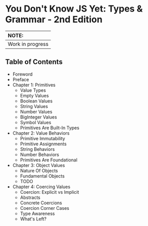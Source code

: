 # You Don't Know JS Yet: Types & Grammar - 2nd Edition

| NOTE: |
| :--- |
| Work in progress |

## Table of Contents

* Foreword
* Preface
* Chapter 1: Primitives
	* Value Types
    * Empty Values
    * Boolean Values
    * String Values
    * Number Values
    * BigInteger Values
    * Symbol Values
    * Primitives Are Built-In Types
* Chapter 2: Value Behaviors
    * Primitive Immutability
    * Primitive Assignments
    * String Behaviors
    * Number Behaviors
    * Primitives Are Foundational
* Chapter 3: Object Values
    * Nature Of Objects
    * Fundamental Objects
    * TODO
* Chapter 4: Coercing Values
    * Coercion: Explicit vs Implicit
    * Abstracts
    * Concrete Coercions
    * Coercion Corner Cases
    * Type Awareness
    * What's Left?
